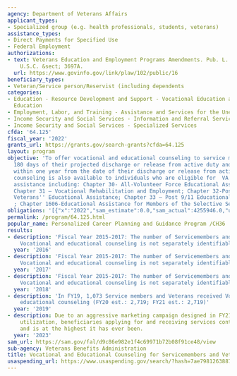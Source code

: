 ```yaml
---
agency: Department of Veterans Affairs
applicant_types:
- Specialized group (e.g. health professionals, students, veterans)
assistance_types:
- Direct Payments for Specified Use
- Federal Employment
authorizations:
- text: Veterans Education and Employment Programs Amendments. Pub. L. 102, 16. 38
    U.S.C. &sect; 3697A.
  url: https://www.govinfo.gov/link/plaw/102/public/16
beneficiary_types:
- Veteran/Service person/Reservist (including dependents
categories:
- Education - Resource Development and Support - Vocational Education and Handicapped
  Education
- Employment, Labor, and Training - Assistance and Services for the Unemployed
- Income Security and Social Services - Information and Referral Services
- Income Security and Social Services - Specialized Services
cfda: '64.125'
fiscal_year: '2022'
grants_url: https://grants.gov/search-grants?cfda=64.125
layout: program
objective: 'To offer vocational and educational counseling to service members within
  180 days of their projected discharge or release from active duty and to veterans
  within one year from the date of their discharge or release from active duty. This
  counseling is also available to individuals who are eligible for  VA educational
  assistance including: Chapter 30- All-Volunteer Force Educational Assistance Program;
  Chapter 31 – Vocational Rehabilitation and Employment; Chapter 32-Post-Vietnam Era
  Veterans'' Educational Assistance; Chapter 33 – Post 9/11 Educational Assistance
  ; Chapter 1606-Educational Assistance for Members of the Selective Service.'
obligations: '[{"x":"2022","sam_estimate":0.0,"sam_actual":4255946.0,"usa_spending_actual":0.0},{"x":"2023","sam_estimate":4712942.0,"sam_actual":0.0,"usa_spending_actual":0.0},{"x":"2024","sam_estimate":6000000.0,"sam_actual":0.0,"usa_spending_actual":0.0}]'
permalink: /program/64.125.html
popular_name: Personalized Career Planning and Guidance Program /CH36
results:
- description: 'Fiscal Year 2015-2017: The number of Servicemembers and Veterans receiving
    Vocational and educational counseling is not separately identifiable. '
  year: '2016'
- description: 'Fiscal Year 2015-2017: The number of Servicemembers and Veterans receiving
    Vocational and educational counseling is not separately identifiable. '
  year: '2017'
- description: 'Fiscal Year 2015-2017: The number of Servicemembers and Veterans receiving
    Vocational and educational counseling is not separately identifiable. '
  year: '2018'
- description: 'In FY19, 1,073 Service members and Veterans received Vocational and
    educational counseling (FY20 est.: 2,719; FY21 est.: 2,719)'
  year: '2019'
- description: Due to an aggressive marketing campaign designed in FY21 to increase
    utilization, beneficiaries applying for and receiving services continues to increase
    and is at the highest it has ever been.
  year: '2023'
sam_url: https://sam.gov/fal/d9c86e982e1f4c69971b72b08f91ce48/view
sub-agency: Veterans Benefits Administration
title: Vocational and Educational Counseling for Servicemembers and Veterans
usaspending_url: https://www.usaspending.gov/search/?hash=7ae79812638872570862024545e4b9a3
---
```

